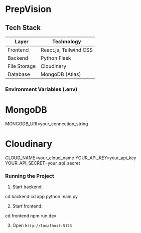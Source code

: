 # PrepVision

## Tech Stack

| Layer          | Technology                        |
|----------------|---------------------------------- |
| Frontend       | React.js, Tailwind CSS            |
| Backend        | Python Flask                      |
| File Storage   | Cloudinary                        |
| Database       | MongoDB (Atlas)                   |


### Environment Variables (.env)

# MongoDB
MONGODB_URI=your_connection_string

# Cloudinary
CLOUD_NAME=your_cloud_name
YOUR_API_KEY=your_api_key
YOUR_API_SECRET=your_api_secret


### Running the Project

1. Start backend:

cd backend
cd app
python main.py

2. Start frontend:

cd frontend
npm run dev


3. Open `http://localhost:5173` 




